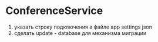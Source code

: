 # ConferenceService

1) указать строку подключения в файле app settings json 
2) сделать update - database для механизма миграции